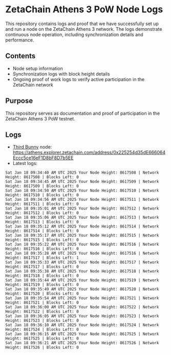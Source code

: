 # ZetaChain Athens 3 PoW Node Logs
This repository contains logs and proof that we have successfully set up and run a node on the ZetaChain Athens 3 network. The logs demonstrate continuous node operation, including synchronization details and performance.

## Contents
- Node setup information
- Synchronization logs with block height details
- Ongoing proof of work logs to verify active participation in the ZetaChain network

## Purpose
This repository serves as documentation and proof of participation in the ZetaChain Athens 3 PoW testnet.

## Logs

- [Third Bunny](https://thirdbunny.xyz/) node: https://athens.explorer.zetachain.com/address/0x225254d35dE666064Eccc5ce16eF1D8bF8D7b5EE
- Latest logs:
```
Sat Jan 18 09:34:40 AM UTC 2025 Your Node Height: 8617508 | Network Height: 8617508 | Blocks Left: 0
Sat Jan 18 09:34:45 AM UTC 2025 Your Node Height: 8617509 | Network Height: 8617509 | Blocks Left: 0
Sat Jan 18 09:34:50 AM UTC 2025 Your Node Height: 8617510 | Network Height: 8617510 | Blocks Left: 0
Sat Jan 18 09:34:56 AM UTC 2025 Your Node Height: 8617511 | Network Height: 8617511 | Blocks Left: 0
Sat Jan 18 09:35:01 AM UTC 2025 Your Node Height: 8617512 | Network Height: 8617512 | Blocks Left: 0
Sat Jan 18 09:35:06 AM UTC 2025 Your Node Height: 8617513 | Network Height: 8617513 | Blocks Left: 0
Sat Jan 18 09:35:12 AM UTC 2025 Your Node Height: 8617514 | Network Height: 8617514 | Blocks Left: 0
Sat Jan 18 09:35:17 AM UTC 2025 Your Node Height: 8617515 | Network Height: 8617515 | Blocks Left: 0
Sat Jan 18 09:35:22 AM UTC 2025 Your Node Height: 8617516 | Network Height: 8617516 | Blocks Left: 0
Sat Jan 18 09:35:28 AM UTC 2025 Your Node Height: 8617516 | Network Height: 8617517 | Blocks Left: 1
Sat Jan 18 09:35:33 AM UTC 2025 Your Node Height: 8617517 | Network Height: 8617517 | Blocks Left: 0
Sat Jan 18 09:35:38 AM UTC 2025 Your Node Height: 8617518 | Network Height: 8617518 | Blocks Left: 0
Sat Jan 18 09:35:44 AM UTC 2025 Your Node Height: 8617519 | Network Height: 8617519 | Blocks Left: 0
Sat Jan 18 09:35:49 AM UTC 2025 Your Node Height: 8617520 | Network Height: 8617520 | Blocks Left: 0
Sat Jan 18 09:35:54 AM UTC 2025 Your Node Height: 8617521 | Network Height: 8617521 | Blocks Left: 0
Sat Jan 18 09:36:00 AM UTC 2025 Your Node Height: 8617522 | Network Height: 8617522 | Blocks Left: 0
Sat Jan 18 09:36:05 AM UTC 2025 Your Node Height: 8617523 | Network Height: 8617523 | Blocks Left: 0
Sat Jan 18 09:36:10 AM UTC 2025 Your Node Height: 8617524 | Network Height: 8617524 | Blocks Left: 0
Sat Jan 18 09:36:15 AM UTC 2025 Your Node Height: 8617525 | Network Height: 8617525 | Blocks Left: 0
Sat Jan 18 09:36:21 AM UTC 2025 Your Node Height: 8617526 | Network Height: 8617526 | Blocks Left: 0
```
